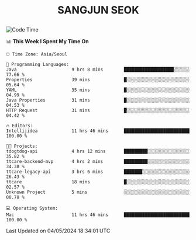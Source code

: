 <h1>
 <p align="center">
   SANGJUN SEOK
 </p>
</h1>

<!--START_SECTION:waka-->
![Code Time](http://img.shields.io/badge/Code%20Time-3%2C528%20hrs%2035%20mins-blue)

📊 **This Week I Spent My Time On** 

```text
🕑︎ Time Zone: Asia/Seoul

💬 Programming Languages: 
Java                     9 hrs 8 mins        ███████████████████░░░░░░   77.66 % 
Properties               39 mins             █░░░░░░░░░░░░░░░░░░░░░░░░   05.64 % 
YAML                     35 mins             █░░░░░░░░░░░░░░░░░░░░░░░░   04.99 % 
Java Properties          31 mins             █░░░░░░░░░░░░░░░░░░░░░░░░   04.53 % 
HTTP Request             31 mins             █░░░░░░░░░░░░░░░░░░░░░░░░   04.42 % 

🔥 Editors: 
Intellijidea             11 hrs 46 mins      █████████████████████████   100.00 % 

🐱‍💻 Projects: 
tdogtdog-api             4 hrs 12 mins       █████████░░░░░░░░░░░░░░░░   35.82 % 
ttcare-backend-mvp       4 hrs 2 mins        █████████░░░░░░░░░░░░░░░░   34.38 % 
ttcare-legacy-api        3 hrs 6 mins        ███████░░░░░░░░░░░░░░░░░░   26.43 % 
ttcare                   18 mins             █░░░░░░░░░░░░░░░░░░░░░░░░   02.57 % 
Unknown Project          5 mins              ░░░░░░░░░░░░░░░░░░░░░░░░░   00.78 % 

💻 Operating System: 
Mac                      11 hrs 46 mins      █████████████████████████   100.00 % 
```


 Last Updated on 04/05/2024 18:34:01 UTC
<!--END_SECTION:waka-->
